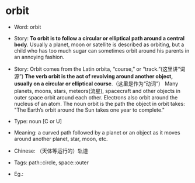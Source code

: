 # orbit

- Word: orbit
- Story: **To orbit is to follow a circular or elliptical path around a central body**. Usually a planet, moon or satellite is described as orbiting, but a child who has too much sugar can sometimes orbit around his parents in an annoying fashion.
- Story: Orbit comes from the Latin orbita, “course,” or “track.”(这里讲“词源”) **The verb orbit is the act of revolving around another object, usually on a circular or elliptical course**.（这里是作为“动词”） Many planets, moons, stars, meteors(流星), spacecraft and other objects in outer space orbit around each other. Electrons also orbit around the nucleus of an atom. The noun orbit is the path the object in orbit takes: "The Earth’s orbit around the Sun takes one year to complete."

- Type: noun [C or U]
- Meaning: a curved path followed by a planet or an object as it moves around another planet, star, moon, etc.
- Chinese: （天体等运行的）轨道
- Tags: path::circle, space::outer
- Eg.: 

